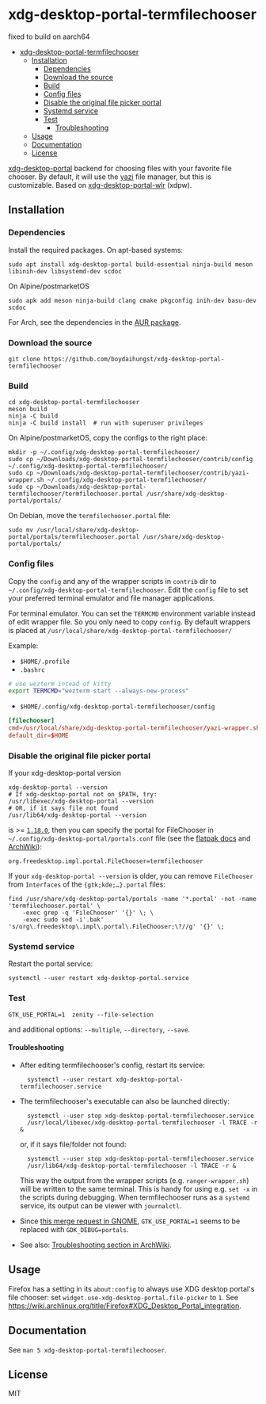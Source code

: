 # xdg-desktop-portal-termfilechooser

fixed to build on aarch64

<!--toc:start-->

-   [xdg-desktop-portal-termfilechooser](#xdg-desktop-portal-termfilechooser)
    -   [Installation](#installation)
        -   [Dependencies](#dependencies)
        -   [Download the source](#download-the-source)
        -   [Build](#build)
        -   [Config files](#config-files)
        -   [Disable the original file picker portal](#disable-the-original-file-picker-portal)
        -   [Systemd service](#systemd-service)
        -   [Test](#test)
            -   [Troubleshooting](#troubleshooting)
    -   [Usage](#usage)
    -   [Documentation](#documentation)
    -   [License](#license)
    <!--toc:end-->

[xdg-desktop-portal] backend for choosing files with your favorite file chooser.
By default, it will use the [yazi](https://github.com/sxyazi/yazi) file manager, but this is customizable.
Based on [xdg-desktop-portal-wlr] (xdpw).

## Installation

### Dependencies

Install the required packages. On apt-based systems:

    sudo apt install xdg-desktop-portal build-essential ninja-build meson libinih-dev libsystemd-dev scdoc

On Alpine/postmarketOS

    sudo apk add meson ninja-build clang cmake pkgconfig inih-dev basu-dev scdoc

For Arch, see the dependencies in the [AUR package](https://aur.archlinux.org/packages/xdg-desktop-portal-termfilechooser-fix-for-lf-git#pkgdeps).

### Download the source

    git clone https://github.com/boydaihungst/xdg-desktop-portal-termfilechooser

### Build

    cd xdg-desktop-portal-termfilechooser
    meson build
    ninja -C build
    ninja -C build install  # run with superuser privileges

On Alpine/postmarketOS, copy the configs to the right place:

    mkdir -p ~/.config/xdg-desktop-portal-termfilechooser/
    sudo cp ~/Downloads/xdg-desktop-portal-termfilechooser/contrib/config ~/.config/xdg-desktop-portal-termfilechooser/
    sudo cp ~/Downloads/xdg-desktop-portal-termfilechooser/contrib/yazi-wrapper.sh ~/.config/xdg-desktop-portal-termfilechooser/
    sudo cp ~/Downloads/xdg-desktop-portal-termfilechooser/termfilechooser.portal /usr/share/xdg-desktop-portal/portals/

On Debian, move the `termfilechooser.portal` file:

    sudo mv /usr/local/share/xdg-desktop-portal/portals/termfilechooser.portal /usr/share/xdg-desktop-portal/portals/

### Config files

Copy the `config` and any of the wrapper scripts in `contrib` dir to `~/.config/xdg-desktop-portal-termfilechooser`. Edit the `config` file to set your preferred terminal emulator and file manager applications.

For terminal emulator. You can set the `TERMCMD` environment variable instead of edit wrapper file. So you only need to copy `config`. By default wrappers
is placed at `/usr/local/share/xdg-desktop-portal-termfilechooser/`

Example:

-   `$HOME/.profile`
-   `.bashrc`

```sh
# use wezterm intead of kitty
export TERMCMD="wezterm start --always-new-process"
```

-   `$HOME/.config/xdg-desktop-portal-termfilechooser/config`

```conf
[filechooser]
cmd=/usr/local/share/xdg-desktop-portal-termfilechooser/yazi-wrapper.sh
default_dir=$HOME
```

### Disable the original file picker portal

If your xdg-desktop-portal version

    xdg-desktop-portal --version
    # If xdg-desktop-portal not on $PATH, try:
    /usr/libexec/xdg-desktop-portal --version
    # OR, if it says file not found
    /usr/lib64/xdg-desktop-portal --version
    

is >= [`1.18.0`](https://github.com/flatpak/xdg-desktop-portal/releases/tag/1.18.0), then you can specify the portal for FileChooser in `~/.config/xdg-desktop-portal/portals.conf` file (see the [flatpak docs](https://flatpak.github.io/xdg-desktop-portal/docs/portals.conf.html) and [ArchWiki](wiki.archlinux.org/title/XDG_Desktop_Portal#Configuration)):

    org.freedesktop.impl.portal.FileChooser=termfilechooser

If your `xdg-desktop-portal --version` is older, you can remove `FileChooser` from `Interfaces` of the `{gtk;kde;…}.portal` files:

    find /usr/share/xdg-desktop-portal/portals -name '*.portal' -not -name 'termfilechooser.portal' \
    	-exec grep -q 'FileChooser' '{}' \; \
    	-exec sudo sed -i'.bak' 's/org\.freedesktop\.impl\.portal\.FileChooser;\?//g' '{}' \;

### Systemd service

Restart the portal service:

    systemctl --user restart xdg-desktop-portal.service

### Test

    GTK_USE_PORTAL=1  zenity --file-selection

and additional options: `--multiple`, `--directory`, `--save`.

#### Troubleshooting

-   After editing termfilechooser's config, restart its service:

          systemctl --user restart xdg-desktop-portal-termfilechooser.service

-   The termfilechooser's executable can also be launched directly:

          systemctl --user stop xdg-desktop-portal-termfilechooser.service
          /usr/local/libexec/xdg-desktop-portal-termfilechooser -l TRACE -r &

    or, if it says file/folder not found:

          systemctl --user stop xdg-desktop-portal-termfilechooser.service
          /usr/lib64/xdg-desktop-portal-termfilechooser -l TRACE -r &

    
    This way the output from the wrapper scripts (e.g. `ranger-wrapper.sh`) will be written to the same terminal. This is handy for using e.g. `set -x` in the scripts during debugging.
    When termfilechooser runs as a `systemd` service, its output can be viewer with `journalctl`.

-   Since [this merge request in GNOME](https://gitlab.gnome.org/GNOME/gtk/-/merge_requests/4829), `GTK_USE_PORTAL=1` seems to be replaced with `GDK_DEBUG=portals`.

-   See also: [Troubleshooting section in ArchWiki](wiki.archlinux.org/title/XDG_Desktop_Portal#Troubleshooting).

## Usage

Firefox has a setting in its `about:config` to always use XDG desktop portal's file chooser: set `widget.use-xdg-desktop-portal.file-picker` to `1`. See https://wiki.archlinux.org/title/Firefox#XDG_Desktop_Portal_integration.

## Documentation

See `man 5 xdg-desktop-portal-termfilechooser`.

## License

MIT

[xdg-desktop-portal]: https://github.com/flatpak/xdg-desktop-portal
[xdg-desktop-portal-wlr]: https://github.com/emersion/xdg-desktop-portal-wlr
[ranger]: https://ranger.github.io/
